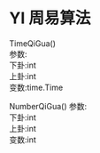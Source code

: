 # YI 周易算法


TimeQiGua()  
参数:  
下卦:int  
上卦:int  
变数:time.Time  

NumberQiGua()
参数:  
下卦:int  
上卦:int  
变数:int
